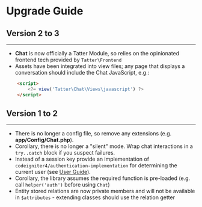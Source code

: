 # Upgrade Guide

## Version 2 to 3
***

* **Chat** is now officially a Tatter Module, so relies on the opinionated frontend tech provided by `Tatter\Frontend`
* Assets have been integrated into view files; any page that displays a conversation should include the Chat JavaScript, e.g.:
```html
    <script>
		<?= view('Tatter\Chat\Views\javascript') ?>
    </script>
```

## Version 1 to 2
***

* There is no longer a config file, so remove any extensions (e.g. **app/Config/Chat.php**).
* Corollary, there is no longer a "silent" mode. Wrap chat interactions in a `try..catch` block if you suspect failures.
* Instead of a session key provide an implementation of `codeigniter4/authentication-implementation` for determining the current user (see [User Guide](https://codeigniter4.github.io/CodeIgniter4/extending/authentication.html)).
* Corollary, the library assumes the required function is pre-loaded (e.g. call `helper('auth')` before using `Chat`)
* Entity stored relations are now private members and will not be available in `$attributes` - extending classes should use the relation getter

